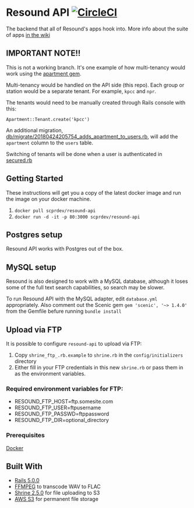 # Resound API [![CircleCI](https://circleci.com/gh/ProjectResound/resound-api.svg?style=svg)](https://circleci.com/gh/ProjectResound/resound-api)
The backend that all of Resound's apps hook into. More info about the suite of apps [in the wiki](https://github.com/ProjectResound/planning/wiki)

## IMPORTANT NOTE!!
This is not a working branch. It's one example of how multi-tenancy would work using the [apartment gem](https://github.com/influitive/apartment).

Multi-tenancy would be handled on the API side (this repo).  Each group or station would be a separate tenant. For example, `kpcc` and `npr`.

The tenants would need to be manually created through Rails console with this:
```
Apartment::Tenant.create('kpcc')
```

An additional migration, [db/migrate/20180424205754_adds_apartment_to_users.rb](db/migrate/20180424205754_adds_apartment_to_users.rb), will add the `apartment` column to the `users` table.

Switching of tenants will be done when a user is authenticated in [secured.rb](app/models/concerns/secured.rb)

## Getting Started
These instructions will get you a copy of the latest docker image and run the image
on your docker machine.

1. `docker pull scprdev/resound-api`
2. `docker run -d -it -p 80:3000 scprdev/resound-api`

## Postgres setup
Resound API works with Postgres out of the box.

## MySQL setup
Resound is also designed to work with a MySQL database, although it loses some of the full text search capabilities, so search may be slower.

To run Resound API with the MySQL adapter, edit `database.yml` appropriately. Also comment
out the Scenic gem `gem 'scenic', '~> 1.4.0'` from the Gemfile befure running `bundle install`

## Upload via FTP
It is possible to configure `resound-api` to upload via FTP:
1. Copy `shrine_ftp_.rb.example` to `shrine.rb` in the `config/initializers` directory
2. Either fill in your FTP credentials in this new `shrine.rb` or pass them in as the environment variables.

### Required environment variables for FTP:
* RESOUND_FTP_HOST=ftp.somesite.com
* RESOUND_FTP_USER=ftpusername
* RESOUND_FTP_PASSWD=ftppassword
* RESOUND_FTP_DIR=optional_directory

### Prerequisites

[Docker](https://www.docker.com/)


## Built With
* [Rails 5.0.0](http://rubyonrails.org/)
* [FFMPEG](http://ffmpeg.org) to transcode WAV to FLAC
* [Shrine 2.5.0](http://shrinerb.com/) for file uploading to S3
* [AWS S3](https://aws.amazon.com/s3/) for permanent file storage
